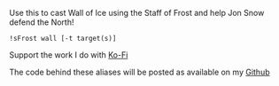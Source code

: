 Use this to cast Wall of Ice using the Staff of Frost and help Jon Snow defend the North!
 
`!sFrost wall [-t target(s)]`
 
  
Support the work I do with [Ko-Fi](https://ko-fi.com/thereverendb)
 
The code behind these aliases will be posted as available on my [Github](https://github.com/TheReverendB/avrae-aliases)